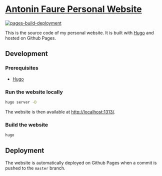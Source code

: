 # [Antonin Faure Personal Website](https://antoninfaure.ch/)

[![pages-build-deployment](https://github.com/antoninfaure/personal-website/actions/workflows/hugo.yaml/badge.svg)](https://github.com/antoninfaure/personal-website/actions/workflows/hugo.yaml)

This is the source code of my personal website. It is built with [Hugo](https://gohugo.io/) and hosted on Github Pages.

## Development

### Prerequisites

- [Hugo](https://gohugo.io/getting-started/installing/)

### Run the website locally

```bash
hugo server -D
```

The website is then available at [http://localhost:1313/](http://localhost:1313/).

### Build the website

```bash
hugo
```

## Deployment

The website is automatically deployed on Github Pages when a commit is pushed to the `master` branch.



